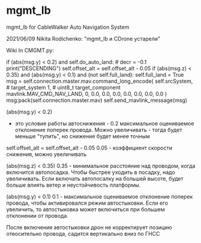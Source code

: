 # mgmt_lb
mgmt_lb for CableWalker Auto Navigation System

2021/06/09 Nikita Rodichenko: "mgmt_lb и CDrone устарели"

Wiki
In CMGMT.py:

if (abs(msg.y) < 0.2) and self.do_auto_land:
    # decr = -0.1
    print("DESCENDING")
    self.offset_alt = self.offset_alt - 0.05
    if (abs(msg.z) < 0.35) and (abs(msg.y) < 0.1) and (not self.full_land):
        self.full_land = True
        msg = self.connection.master.mav.command_long_encode(
            self.srcSystem,  # target_system
            1,  # uint8_t target_component
            mavlink.MAV_CMD_NAV_LAND,
            0,
            0.0, 0.0, 0.0, 0.0, 0.0, 0.0,
            0.0
        )
        msg.pack(self.connection.master.mav)
        self.send_mavlink_message(msg)

(abs(msg.y) < 0.2)
- это условие работы автоснижения - 0.2 максимальное оцениваемое отклонение поперек провода. Можно увеличивать - тогда будет меньше "тупить", но снижение будет менее точным

self.offset_alt = self.offset_alt - 0.05
0.05 - коэффициент скорости снижения, можно увеличивать

(abs(msg.z) < 0.35)
0.35 - минимальное расстояние над проводом, когда включится автопосадка. Чтобы быстрее уходить в посадку, надо увеличивать. Если включать автопосалку на большей высоте, будет больше влиять ветер и неустойчивость платформы.

(abs(msg.y) < 0.1)
0.1 - максимальное оцениваемое отклонение поперек провода, чтобы активировался режим автостыковки. Если его увеличить, то автостыковка может включиться при большем отклонении от провода.

После включения автостыковки дрон не корректирует позицию отеосительно провода, садится вертикально вниз по ГНСС
